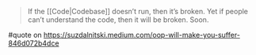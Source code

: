 > If the [[Code|Codebase]] doesn’t run, then it’s broken. Yet if people can’t understand the code, then it will be broken. Soon.

#quote on https://suzdalnitski.medium.com/oop-will-make-you-suffer-846d072b4dce